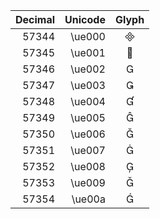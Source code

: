 | Decimal | Unicode | Glyph |
| ------: | ------: | :---: |
|   57344 |  \ue000 |      |
|   57345 |  \ue001 |      |
|   57346 |  \ue002 |      |
|   57347 |  \ue003 |      |
|   57348 |  \ue004 |      |
|   57349 |  \ue005 |      |
|   57350 |  \ue006 |      |
|   57351 |  \ue007 |      |
|   57352 |  \ue008 |      |
|   57353 |  \ue009 |      |
|   57354 |  \ue00a |      |
